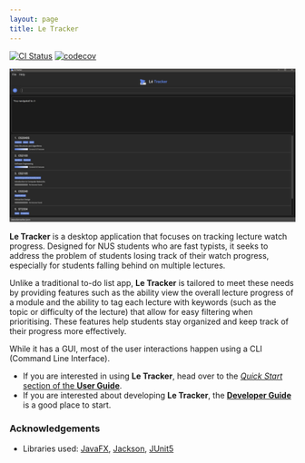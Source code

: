 ```yaml
---
layout: page
title: Le Tracker
---
```


[![CI Status](https://github.com/AY2223S2-CS2103-F10-2/tp/workflows/Java%20CI/badge.svg)](https://github.com/AY2223S2-CS2103-F10-2/tp/actions)
[![codecov](https://codecov.io/gh/AY2223S2-CS2103-F10-2/tp/branch/master/graph/badge.svg)](https://app.codecov.io/gh/AY2223S2-CS2103-F10-2/tp)

![Ui](images/Ui.png)

**Le Tracker** is a desktop application that focuses on tracking lecture watch progress. Designed for NUS students who are fast typists, it seeks to address the problem of students losing track of their watch progress, especially for students falling behind on multiple lectures.

Unlike a traditional to-do list app, **Le Tracker** is tailored to meet these needs by providing features such as the ability view the overall lecture progress of a module and the ability to tag each lecture with keywords (such as the topic or difficulty of the lecture) that allow for easy filtering when prioritising. These features help students stay organized and keep track of their progress more effectively.

While it has a GUI, most of the user interactions happen using a CLI (Command Line Interface).

- If you are interested in using **Le Tracker**, head over to the [_Quick Start_ section of the **User Guide**](UserGuide.md#quick-start).
- If you are interested about developing **Le Tracker**, the [**Developer Guide**](DeveloperGuide.md) is a good place to start.

### Acknowledgements

- Libraries used: [JavaFX](https://openjfx.io/), [Jackson](https://github.com/FasterXML/jackson), [JUnit5](https://github.com/junit-team/junit5)
